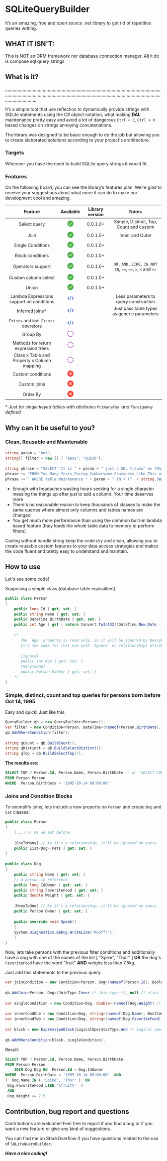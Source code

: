 SQLiteQueryBuilder
==================

It’s an amazing, free and open source .net library to get rid of repetitive queries writing.

WHAT IT ISN'T:
--------------

This is NOT an ORM framework nor database connection manager. All it do is compose sql query strings

What is it?
-----------
,,,,,,,,,,,,,,,,,,,,,,,,,,,,,,,,,,,,,,,,,,,,,,,,,,,,,,,,,,,,,,,,,,,,,,,,,,,,,,,,,,,,,,,,,,,,,,,,,,,,,,,,,,,,,,,,,,,,,,,,,,,,,,,,,,,,,,,,,,,,,,,,,,,,,,,,,,,,,,,,,,,,,,,,,,,,,,,,,,,,,,,,,,,,,,,,,,,,,,,,,,,,,,,,,,,,,,,,,,,,,,,,,,,,,,,,,,,,,,,,,,,,,,,,,,,,,,,,,,,,,,,,,,,,,,,,,

It’s a simple tool that use reflection to dynamically provide strings with SQLite statements using
the C\# object notation, what making **DAL** maintenance pretty easy and avoid a lot of
dangerous `Ctrl + C`, `Ctrl + V` based changes on strings annoying concatenations.

The library was designed to be basic enough to do the job but allowing you to
create elaborated solutions according to your project's architecture.

### **Targets**

Wherever you have the need to build SQLite query strings it would fit.
 
### **Features**

On the following board, you can see the library’s features plan. We’re glad to
receive your suggestions about what more it can do to make our development cool
and amazing.

| **Feature** | **Available** | **Library version** | **Notes** |
|:-----------:|:-------------:|:-------------------:|:---------:|
| Select query | ![Available][ok] | 0.0.1.0+ | Simple, Distinct, Top, Count and custom |
| Join | ![Available][ok] | 0.0.1.0+ | Inner and Outer |
| Single Conditions | ![Available][ok] | 0.0.1.0+ | |
| Block conditions | ![Available][ok] | 0.0.1.0+ | |
| Operators support | ![Available][ok] | 0.0.1.0+ | `OR,` `AND,` `LIKE,` `IN`, `NOT IN`, `>=`, `<=`, `>`, `<` and `<>` |
| Custom column select | ![Available][ok] | 0.0.1.0+ | |
| Union | ![Available][ok] | 0.0.1.5+ | |
| Lambda Expressions support on conditions | ![Developing][coding] | | Less parameters to query construction |
| Inferred joins* | ![Developing][coding] | | Just pass table types as generic parameters |
| `Exists` and `Not Exists` operators | ![Developing][coding] | | |
| Group By | ![Soon][soon] | | |
| Methods for return expression trees | ![Soon][soon] | | |
| Class x Table and Property x Column mapping | ![Soon][soon] | | |
| Custom conditions | ![Unavailable][nok] | | |
| Custom joins | ![Unavailable][nok] | | |
| Order By | ![Unavailable][nok] | | |

\* _Just for single keyed tables with attributes `PrimaryKey `and `ForeignKey` defined_

Why can it be useful to you?
---------------------------

### Clean, Reusable and Maintenable

```C#
string param = "not";
string[] filter = new [] { "easy", "quick"};

string phrase = "SELECT 'It is " + param + " just a SQL trauma' as [MainReason] ";
phrase += "FROM Too_Many_Years_Facing_Cumbersome_Crazyness_Like_This as table ";
phrase += " WHERE table.Maintenance " + param + " IN + ("  + string.Join(", ", filter) + ") ";
```

* Enough with headaches wasting hours seeking for a single character messing the things up after just to add a column. Your time deserves more
* There's no reasonable reason to keep thousands of classes to make the same queries where almost only columns and tables names are changed
* You get much more performance than using the common built-in lambda based feature (they loads the whole table data to memory to perform filters)

Coding without handle string keep the code dry and clean, allowing you to create reusable custom features to your data access strategies and makes the code fluent and pretty easy to understand and maintain.

How to use
----------

Let's see some code!

Supposing a simple class (database table equivallent):

```C#
public class Person
{
    public long Id { get; set; }
    public string Name { get; set; }
    public DateTime BirthDate { get; set; }
    public int Age { get { return Convert.ToInt32((DateTime.Now.Date - BirthDate.Date).TotalDays / 365); } }

    /*
       The `Age` property is read only, so it will be ignored by QueryBuilder on SELECT clause.
       It's the same for that one with `Ignore` or relationships attribute, like these:

       [Ignore]
       public int Age { get; set; }
       [ManyToOne]
       public Person Father { get; set; }
    */
}
```

### Simple, distinct, count and top queries for persons born before Oct 14, 1995

Easy and quick! Just like this:

```C#
QueryBuilder qb = new QueryBuilder<Person>();
var filter = new Condition<Person, DateTime>(nameof(Person.BirthDate), BoolComparisonType.LessThan, new DateTime(1995, 10, 14));
qb.AddWhereCondition(filter);

string qCount = qb.BuildCount();
string qDistinct = qb.BuildSelectDistinct();
string qTop = qb.BuildSelectTop(7);
```

**The results are:**
```sql
SELECT TOP 7 Person.Id, Person.Name, Person.BirthDate -- or 'SELECT COUNT(*) (...)' , 'SELECT DISTINCT Person.Id, (...)' or even 'SELECT Person.Id, (...)'
FROM Person Person 
WHERE  Person.BirthDate < '1995-10-14 00:00:00' 
```

### Joins and Condition Blocks

To exemplify joins, lets include a new property on `Person` and create `Dog` and `Cat` classes:

```C#
public class Person
{
    (...) // As we set before
	
    [OneToMany] // As it's a relationship, it'll be ignored on query
    public List<Dog> Pets { get; set; }
}

public class Dog
{
    public string Name { get; set; }
    // A person id reference
    public long IdOwner { get; set; }
    public string FavoriteFood { get; set; }
    public double Weight { get; set; }

    [ManyToOne] // As it's a relationship, it'll be ignored on query
    public Person Owner { get; set; } 

    public override void Speak()
    {
	System.Diagnostics.Debug.WriteLine("Rooff!");
    }
}
```

Now, lets take persons with the previous filter conditions and additionally have a dog with one of the names of the list [ "Spike", "Thor" ] **OR** the dog's `FavoriteFood` have the word "fruit" **AND** weighs less than 7.5kg.

Just add this statements to the previous query:

```C#
var joinCondition = new Condition<Person, Dog>(nameof(Person.Id), BoolComparisonType.Equals, nameof(Dog.IdOwner));

qb.AddJoin<Person, Dog>(JoinType.Inner /* Join type */, null /* alias for the right type table */, joinCondition);

var singleCondition = new Condition<Dog, double>(nameof(Dog.Weight) /* Left table property name */, BoolComparisonType.LessThanOrEqualTo /* Operator */, 7.5 /* raw value or right table property */);

var innerCondOne = new Condition<Dog, string>(nameof(Dog.Name), BoolComparisonType.In, new object[] { "Spike", "Thor" }, LogicalOperatorType.Or /* logical operator for condition's concatenation */);
var innerCondTwo = new Condition<Dog, string>(nameof(Dog.FavoriteFood), BoolComparisonType.Like, "%fruit%");

var block = new ExpressionBlock(LogicalOperatorType.And /* logical operator for condition's concatenation */, innerCondOne, innerCondTwo ),

qb.AddWhereCondition(block, singleCondition);
```

Result:

```sql
SELECT TOP 7 Person.Id, Person.Name, Person.BirthDate 
FROM Person Person 
    JOIN Dog Dog ON  Person.Id = Dog.IdOwner  
WHERE  Person.BirthDate < '1995-10-14 00:00:00'  AND 
(  Dog.Name IN ( 'Spike', 'Thor' )  OR 
 Dog.FavoriteFood LIKE '%fruit%'  )
 AND 
 Dog.Weight <= 7.5 
```

Contribution, bug report and questions
--------------------------------------

Contributions are welcome! Feel free to report if you find a bug or if you want a new feature or give any kind of suggestions.

You can find me on StackOverflow if you have questions related to the use of `SQLiteQueryBuilder`.

***Have a nice coding!***

[ok]: https://raw.githubusercontent.com/diegorafael/resources/master/images/icons8-ok-24.png
[nok]: https://raw.githubusercontent.com/diegorafael/resources/master/images/icons8-cancel-24.png
[soon]: https://raw.githubusercontent.com/diegorafael/resources/master/images/icons8-inactive-state-24.png
[coding]: https://raw.githubusercontent.com/diegorafael/resources/master/images/icons8-source-code-24.png
